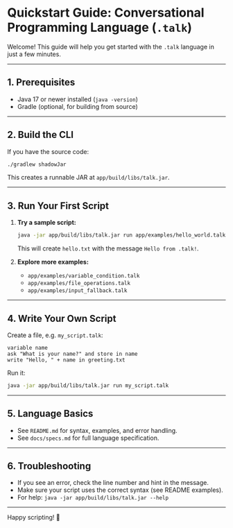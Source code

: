# Quickstart Guide: Conversational Programming Language (`.talk`)

Welcome! This guide will help you get started with the `.talk` language in just a few minutes.

---

## 1. Prerequisites
- Java 17 or newer installed (`java -version`)
- Gradle (optional, for building from source)

---

## 2. Build the CLI
If you have the source code:
```sh
./gradlew shadowJar
```
This creates a runnable JAR at `app/build/libs/talk.jar`.

---

## 3. Run Your First Script

1. **Try a sample script:**
   ```sh
   java -jar app/build/libs/talk.jar run app/examples/hello_world.talk
   ```
   This will create `hello.txt` with the message `Hello from .talk!`.

2. **Explore more examples:**
   - `app/examples/variable_condition.talk`
   - `app/examples/file_operations.talk`
   - `app/examples/input_fallback.talk`

---

## 4. Write Your Own Script
Create a file, e.g. `my_script.talk`:
```
variable name
ask "What is your name?" and store in name
write "Hello, " + name in greeting.txt
```
Run it:
```sh
java -jar app/build/libs/talk.jar run my_script.talk
```

---

## 5. Language Basics
- See `README.md` for syntax, examples, and error handling.
- See `docs/specs.md` for full language specification.

---

## 6. Troubleshooting
- If you see an error, check the line number and hint in the message.
- Make sure your script uses the correct syntax (see README examples).
- For help: `java -jar app/build/libs/talk.jar --help`

---

Happy scripting! 🚀
